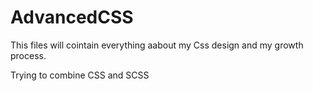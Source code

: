 # AdvancedCSS

This files will cointain everything aabout my Css design and my growth process. 

Trying to combine CSS and SCSS